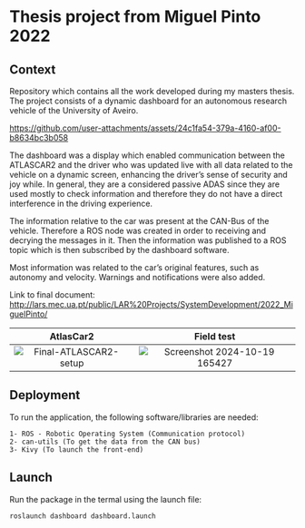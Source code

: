 # Thesis project from Miguel Pinto 2022

## Context

Repository which contains all the work developed during my masters thesis. The project consists of a dynamic dashboard for an autonomous research vehicle of the University of Aveiro.

https://github.com/user-attachments/assets/24c1fa54-379a-4160-af00-b8634bc3b058

The dashboard was a display which enabled communication between the ATLASCAR2 and the driver who was updated live with all data related to the vehicle on a dynamic screen, enhancing the driver’s sense of security and joy while. In general, they are a considered passive ADAS since they are used mostly to check information and therefore they do not have a direct interference in the driving experience.

The information relative to the car was present at the CAN-Bus of the vehicle. Therefore a ROS node was created in order to receiving and decrying the messages in it. Then the information was published to a ROS topic which is then subscribed by the dashboard software.

Most information was related to the car’s original features, such as autonomy and velocity. Warnings and notifications were also added.

Link to final document: http://lars.mec.ua.pt/public/LAR%20Projects/SystemDevelopment/2022_MiguelPinto/

AtlasCar2             |  Field test
:-------------------------:|:-------------------------:
![Final-ATLASCAR2-setup](https://github.com/user-attachments/assets/dc30f2cb-7cc8-4a2e-a729-0749d2315579)  |  ![Screenshot 2024-10-19 165427](https://github.com/user-attachments/assets/fc2b7229-ccbb-4928-85af-0701fa53b4e5)

## Deployment

To run the application, the following software/libraries are needed:

```
1- ROS - Robotic Operating System (Communication protocol)
2- can-utils (To get the data from the CAN bus)
3- Kivy (To launch the front-end)
```

## Launch

Run the package in the termal using the launch file:

```
roslaunch dashboard dashboard.launch
```



